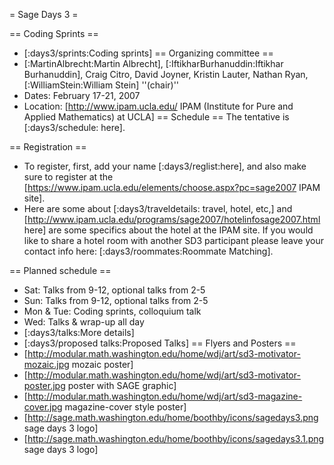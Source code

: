 = Sage Days 3 =

== Coding Sprints ==
 * [:days3/sprints:Coding sprints]
== Organizing committee ==
 * [:MartinAlbrecht:Martin Albrecht], [:IftikharBurhanuddin:Iftikhar Burhanuddin], Craig Citro, David Joyner, Kristin Lauter, Nathan Ryan, [:WilliamStein:William Stein] ''(chair)''
 * Dates: February 17-21, 2007
 * Location: [http://www.ipam.ucla.edu/ IPAM (Institute for Pure and Applied Mathematics) at UCLA]
== Schedule ==
The tentative is [:days3/schedule: here].

== Registration ==
 * To register, first, add your name [:days3/reglist:here], and also make sure to register at the [https://www.ipam.ucla.edu/elements/choose.aspx?pc=sage2007 IPAM site].
 * Here are some about [:days3/traveldetails: travel, hotel, etc,]  and [http://www.ipam.ucla.edu/programs/sage2007/hotelinfosage2007.html here] are some specifics about the hotel at the IPAM site.
If you would like to share a hotel room with another SD3 participant please leave your contact info here: [:days3/roommates:Roommate Matching].

== Planned schedule ==
 * Sat: Talks from 9-12, optional talks from 2-5
 * Sun: Talks from 9-12, optional talks from 2-5
 * Mon & Tue: Coding sprints, colloquium talk
 * Wed: Talks & wrap-up all day
 * [:days3/talks:More details]
 * [:days3/proposed talks:Proposed Talks]
== Flyers and Posters ==
 * [http://modular.math.washington.edu/home/wdj/art/sd3-motivator-mozaic.jpg mozaic poster]
 * [http://modular.math.washington.edu/home/wdj/art/sd3-motivator-poster.jpg poster with SAGE graphic]
 * [http://modular.math.washington.edu/home/wdj/art/sd3-magazine-cover.jpg magazine-cover style poster]
 * [http://sage.math.washington.edu/home/boothby/icons/sagedays3.png sage days 3 logo]
 * [http://sage.math.washington.edu/home/boothby/icons/sagedays3.1.png sage days 3 logo]
